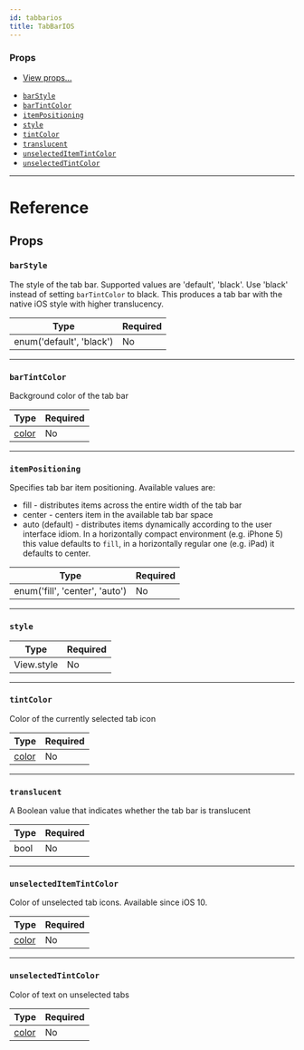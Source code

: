 ```yaml
---
id: tabbarios
title: TabBarIOS
---
```


### Props

* [View props...](../view/#props)

- [`barStyle`](../tabbarios/#barstyle)
- [`barTintColor`](../tabbarios/#bartintcolor)
- [`itemPositioning`](../tabbarios/#itempositioning)
- [`style`](../tabbarios/#style)
- [`tintColor`](../tabbarios/#tintcolor)
- [`translucent`](../tabbarios/#translucent)
- [`unselectedItemTintColor`](../tabbarios/#unselecteditemtintcolor)
- [`unselectedTintColor`](../tabbarios/#unselectedtintcolor)

---

# Reference

## Props

### `barStyle`

The style of the tab bar. Supported values are 'default', 'black'. Use 'black' instead of setting `barTintColor` to black. This produces a tab bar with the native iOS style with higher translucency.

| Type                     | Required |
| ------------------------ | -------- |
| enum('default', 'black') | No       |

---

### `barTintColor`

Background color of the tab bar

| Type               | Required |
| ------------------ | -------- |
| [color](../colors/) | No       |

---

### `itemPositioning`

Specifies tab bar item positioning. Available values are:

* fill - distributes items across the entire width of the tab bar
* center - centers item in the available tab bar space
* auto (default) - distributes items dynamically according to the user interface idiom. In a horizontally compact environment (e.g. iPhone 5) this value defaults to `fill`, in a horizontally regular one (e.g. iPad) it defaults to center.

| Type                           | Required |
| ------------------------------ | -------- |
| enum('fill', 'center', 'auto') | No       |

---

### `style`

| Type       | Required |
| ---------- | -------- |
| View.style | No       |

---

### `tintColor`

Color of the currently selected tab icon

| Type               | Required |
| ------------------ | -------- |
| [color](../colors/) | No       |

---

### `translucent`

A Boolean value that indicates whether the tab bar is translucent

| Type | Required |
| ---- | -------- |
| bool | No       |

---

### `unselectedItemTintColor`

Color of unselected tab icons. Available since iOS 10.

| Type               | Required |
| ------------------ | -------- |
| [color](../colors/) | No       |

---

### `unselectedTintColor`

Color of text on unselected tabs

| Type               | Required |
| ------------------ | -------- |
| [color](../colors/) | No       |

